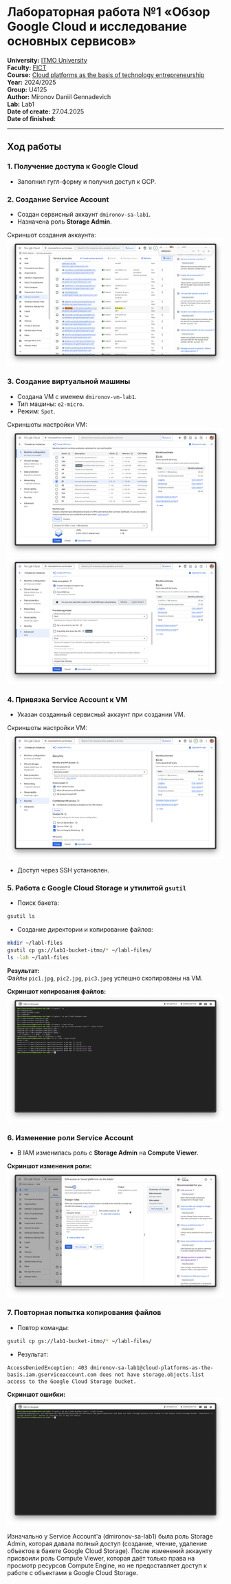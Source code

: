 # Лабораторная работа №1 «Обзор Google Cloud и исследование основных сервисов»

**University:** [ITMO University](https://itmo.ru/ru/)  
**Faculty:** [FICT](https://ftmi.itmo.ru)  
**Course:** [Cloud platforms as the basis of technology entrepreneurship](https://)  
**Year:** 2024/2025  
**Group:** U4125  
**Author:** Mironov Daniil Gennadevich  
**Lab:** Lab1  
**Date of create:** 27.04.2025  
**Date of finished:** 

---

## Ход работы

### 1. Получение доступа к Google Cloud
- Заполнил гугл-форму и получил доступ к GCP.

### 2. Создание Service Account
- Создан сервисный аккаунт `dmironov-sa-lab1`.
- Назначена роль **Storage Admin**.

Скриншот создания аккаунта:  
![Создание сервисного аккаунта](../screenshots/1-1.png)

### 3. Создание виртуальной машины
- Создана VM с именем `dmironov-vm-lab1`.
- Тип машины: `e2-micro`.
- Режим: `Spot`.

Скриншоты настройки VM:  
![Создание VM](../screenshots/1-2.png)  
![Настройки Spot](../screenshots/1-3.png)

### 4. Привязка Service Account к VM
- Указан созданный сервисный аккаунт при создании VM.

Скриншоты настройки VM:  
![Настройки безопасности](../screenshots/1-4.png)

- Доступ через SSH установлен.

### 5. Работа с Google Cloud Storage и утилитой `gsutil`

- Поиск бакета:

```bash
gsutil ls
```

- Создание директории и копирование файлов:

```bash
mkdir ~/labl-files
gsutil cp gs://lab1-bucket-itmo/* ~/labl-files/
ls -lah ~/labl-files
```

**Результат:**  
Файлы `pic1.jpg`, `pic2.jpg`, `pic3.jpeg` успешно скопированы на VM.

**Скриншот копирования файлов:**  
![Копирование файлов](../screenshots/1-5.png)

### 6. Изменение роли Service Account

- В IAM изменилась роль с **Storage Admin** на **Compute Viewer**.

**Скриншот изменения роли:**  
![Изменение роли](../screenshots/1-6.png)

### 7. Повторная попытка копирования файлов

- Повтор команды:

```bash
gsutil cp gs://lab1-bucket-itmo/* ~/labl-files/
```

- Результат:

```plaintext
AccessDeniedException: 403 dmironov-sa-lab1@cloud-platforms-as-the-basis.iam.gserviceaccount.com does not have storage.objects.list access to the Google Cloud Storage bucket.
```

**Скриншот ошибки:**  
![Ошибка при копировании](../screenshots/1-7.png)

Изначально у Service Account'а (dmironov-sa-lab1) была роль Storage Admin, которая давала полный доступ (создание, чтение, удаление объектов в бакете Google Cloud Storage). После изменений аккаунту присвоили роль Compute Viewer, которая даёт только права на просмотр ресурсов Compute Engine, но не предоставляет доступ к работе с объектами в Google Cloud Storage.

